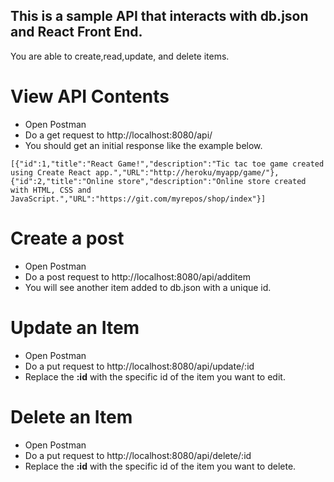 ## This is a sample API that interacts with db.json and React Front End.

You are able to create,read,update, and delete items.

# View API Contents

- Open Postman
- Do a get request to http://localhost:8080/api/
- You should get an initial response like the example below.

`[{"id":1,"title":"React Game!","description":"Tic tac toe game created using Create React app.","URL":"http://heroku/myapp/game/"}, {"id":2,"title":"Online store","description":"Online store created with HTML, CSS and JavaScript.","URL":"https://git.com/myrepos/shop/index"}] `

# Create a post

- Open Postman
- Do a post request to http://localhost:8080/api/additem
- You will see another item added to db.json with a unique id.

# Update an Item

- Open Postman
- Do a put request to http://localhost:8080/api/update/:id
- Replace the **:id** with the specific id of the item you want to edit.

# Delete an Item

- Open Postman
- Do a put request to http://localhost:8080/api/delete/:id
- Replace the **:id** with the specific id of the item you want to delete.
